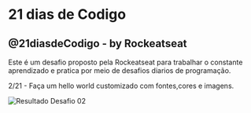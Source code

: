 # 21 dias de Codigo
## @21diasdeCodigo - by Rockeatseat

Este é um desafio proposto pela Rockeatseat para trabalhar o constante aprendizado e pratica por meio de desafios diarios de programação.

 

 2/21 - Faça um hello world customizado com fontes,cores e imagens.

 ![Resultado Desafio 02](../Resultado.png "hello world customizado com fontes,cores e imagens")